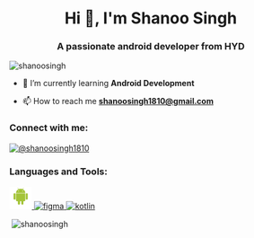 <h1 align="center">Hi 👋, I'm Shanoo Singh</h1>
<h3 align="center">A passionate android developer from HYD</h3>

<p align="left"> <img src="https://komarev.com/ghpvc/?username=shanoosingh&label=Profile%20views&color=0e75b6&style=flat" alt="shanoosingh" /> </p>

- 🌱 I’m currently learning **Android Development**

- 📫 How to reach me **shanoosingh1810@gmail.com**

<h3 align="left">Connect with me:</h3>
<p align="left">
<a href="https://medium.com/@shanoosingh1810" target="blank"><img align="center" src="https://raw.githubusercontent.com/rahuldkjain/github-profile-readme-generator/master/src/images/icons/Social/medium.svg" alt="@shanoosingh1810" height="30" width="40" /></a>
</p>

<h3 align="left">Languages and Tools:</h3>
<p align="left"> <a href="https://developer.android.com" target="_blank" rel="noreferrer"> <img src="https://raw.githubusercontent.com/devicons/devicon/master/icons/android/android-original-wordmark.svg" alt="android" width="40" height="40"/> </a> <a href="https://www.figma.com/" target="_blank" rel="noreferrer"> <img src="https://www.vectorlogo.zone/logos/figma/figma-icon.svg" alt="figma" width="40" height="40"/> </a> <a href="https://kotlinlang.org" target="_blank" rel="noreferrer"> <img src="https://www.vectorlogo.zone/logos/kotlinlang/kotlinlang-icon.svg" alt="kotlin" width="40" height="40"/> </a> </p>

<p>&nbsp;<img align="center" src="https://github-readme-stats.vercel.app/api?username=shanoosingh&show_icons=true&locale=en" alt="shanoosingh" /></p>
